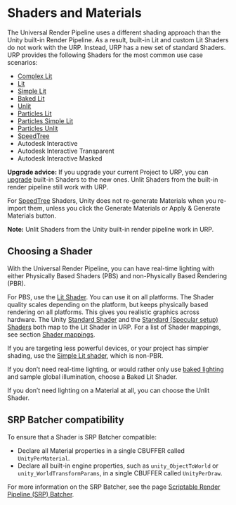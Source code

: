 # Shaders and Materials

The Universal Render Pipeline uses a different shading approach than the Unity built-in Render Pipeline. As a result, built-in Lit and custom Lit Shaders do not work with the URP. Instead, URP has a new set of standard Shaders. URP provides the following Shaders for the most common use case scenarios:

- [Complex Lit](shader-complex-lit.md)
- [Lit](lit-shader.md)
- [Simple Lit](simple-lit-shader.md)
- [Baked Lit](baked-lit-shader.md)
- [Unlit](unlit-shader.md)
- [Particles Lit](particles-lit-shader.md)
- [Particles Simple Lit](particles-simple-lit-shader.md)
- [Particles Unlit](particles-unlit-shader.md)
- [SpeedTree](speedtree.md) 
- Autodesk Interactive
- Autodesk Interactive Transparent
- Autodesk Interactive Masked

**Upgrade advice:** If you upgrade your current Project to URP, you can [upgrade](upgrading-your-shaders.md) built-in Shaders to the new ones. Unlit Shaders from the built-in render pipeline still work with URP. 

For [SpeedTree](https://docs.unity3d.com/Manual/SpeedTree.html) Shaders, Unity does not re-generate Materials when you re-import them, unless you click the Generate Materials or Apply & Generate Materials button.

**Note:** Unlit Shaders from the Unity built-in render pipeline work in URP.

## Choosing a Shader 

With the Universal Render Pipeline, you can have real-time lighting with either Physically Based Shaders (PBS) and non-Physically Based Rendering (PBR).

For PBS, use the [Lit Shader](lit-shader.md). You can use it on all platforms. The Shader quality scales depending on the platform, but keeps physically based rendering on all platforms. This gives you realistic graphics across hardware. The Unity [Standard Shader](https://docs.unity3d.com/Manual/shader-StandardShader.html) and the [Standard (Specular setup) Shaders](https://docs.unity3d.com/Manual/StandardShaderMetallicVsSpecular.html) both map to the Lit Shader in URP. For a list of Shader mappings, see section [Shader mappings](upgrading-your-shaders.md#built-in-to-urp-shader-mappings).

If you are targeting less powerful devices, or your project has simpler shading, use the [Simple Lit shader](simple-lit-shader.md), which is non-PBR. 

If you don’t need real-time lighting, or would rather only use [baked lighting](https://docs.unity3d.com/Manual/LightMode-Baked.html) and sample global illumination, choose a Baked Lit Shader. 

If you don’t need lighting on a Material at all, you can choose the Unlit Shader. 

## SRP Batcher compatibility

To ensure that a Shader is SRP Batcher compatible:
* Declare all Material properties in a single CBUFFER called `UnityPerMaterial`.
* Declare all built-in engine properties, such as `unity_ObjectToWorld` or `unity_WorldTransformParams`, in a single CBUFFER called `UnityPerDraw`.

For more information on the SRP Batcher, see the page [Scriptable Render Pipeline (SRP) Batcher](https://docs.unity3d.com/Manual/SRPBatcher.html).
